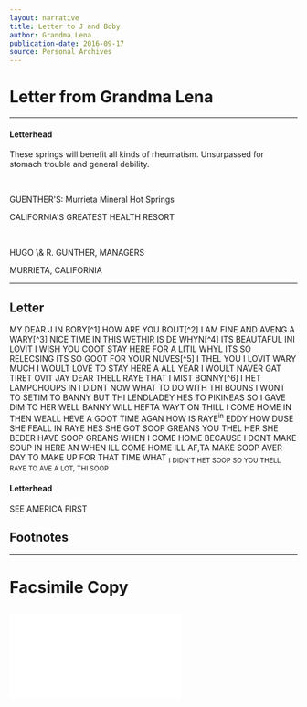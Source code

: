 ```yaml
---
layout: narrative
title: Letter to J and Boby
author: Grandma Lena
publication-date: 2016-09-17
source: Personal Archives
---
```

# Letter from Grandma Lena
---
#### Letterhead

<p class="smaller">These springs will benefit all kinds of rheumatism. Unsurpassed for stomach trouble and general debility.</p>
<br>
<p class="centered">GUENTHER'S: Murrieta Mineral Hot Springs</p>

<p class="smaller">CALIFORNIA'S GREATEST HEALTH RESORT</p>
<br>

<p class="smaller">HUGO \& R. GUNTHER, MANAGERS</p>

<p class="smaller">MURRIETA, CALIFORNIA</p>

---

## Letter
<p class="body"> MY DEAR J IN BOBY[^1] HOW ARE YOU BOUT[^2] I AM FINE AND AVENG A WARY[^3] NICE TIME IN THIS WETHIR IS DE WHYN[^4] ITS BEAUTAFUL INI LOVIT I WISH YOU COOT STAY HERE FOR A LITIL WHYL ITS SO RELECSING ITS SO GOOT FOR YOUR NUVES[^5] I THEL YOU I LOVIT WARY MUCH I WOULT LOVE TO STAY HERE A ALL YEAR I WOULT NAVER GAT TIRET OVIT JAY DEAR THELL RAYE THAT I MIST BONNY[^6] I HET LAMPCHOUPS IN I DIDNT NOW WHAT TO DO WITH THI BOUNS I WONT TO SETIM TO BANNY BUT THI LENDLADEY HES TO PIKINEAS SO I GAVE DIM TO HER WELL BANNY WILL HEFTA WAYT ON THILL I COME HOME IN THEN WEALL HEVE A GOOT TIME AGAN HOW IS RAYE<sup>in</sup> EDDY HOW DUSE SHE FEALL IN RAYE HES SHE GOT SOOP GREANS YOU THEL HER SHE BEDER HAVE SOOP GREANS WHEN I COME HOME BECAUSE I DONT MAKE SOUP IN HERE AN WHEN ILL COME HOME ILL AF,TA MAKE SOOP AVER DAY TO MAKE UP FOR THAT TIME WHAT <sub>I DIDN'T HET SOOP SO YOU THELL RAYE TO AVE A LOT, THI SOOP </sub>

#### Letterhead
SEE AMERICA FIRST

## Footnotes
[^1]: Jay Rivken was Lena's daughter; Bob Rivken was her husband. They lived in California. 
[^2] Both
[^3] having a very
[^4] Devine
[^5] good for your nerves. Lena emigrated from Russia in 1903, and her first language was Yiddish. Uncle Bob taught her to read and write English in the late 1930s.
[^6] Bonny was a dog.

---
# Facsimile Copy
![Photocopy of original letter](/MyDearJ-1.pdf "Photocopy of original letter.")
---
